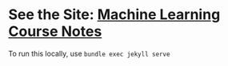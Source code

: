 # See the Site: [Machine Learning Course Notes](https://jennselby.github.io/MachineLearningCourseNotes/)

To run this locally, use
```bundle exec jekyll serve```
